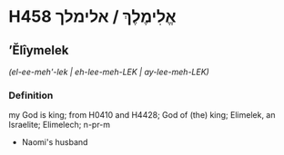# H458 אֱלִימֶלֶךְ / אלימלך

## ʼĔlîymelek

_(el-ee-meh'-lek | eh-lee-meh-LEK | ay-lee-meh-LEK)_

### Definition

my God is king; from H0410 and H4428; God of (the) king; Elimelek, an Israelite; Elimelech; n-pr-m

- Naomi's husband
